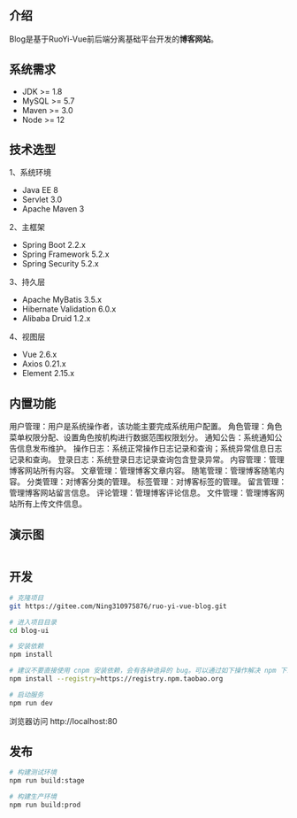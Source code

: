 
## 介绍
Blog是基于RuoYi-Vue前后端分离基础平台开发的**博客网站**。

## 系统需求

- JDK >= 1.8
- MySQL >= 5.7
- Maven >= 3.0
- Node >= 12

## 技术选型

1、系统环境

- Java EE 8
- Servlet 3.0
- Apache Maven 3

2、主框架

- Spring Boot 2.2.x
- Spring Framework 5.2.x
- Spring Security 5.2.x

3、持久层

- Apache MyBatis 3.5.x
- Hibernate Validation 6.0.x
- Alibaba Druid 1.2.x

4、视图层

- Vue 2.6.x
- Axios 0.21.x
- Element 2.15.x

## 内置功能

 用户管理：用户是系统操作者，该功能主要完成系统用户配置。
 角色管理：角色菜单权限分配、设置角色按机构进行数据范围权限划分。
 通知公告：系统通知公告信息发布维护。
 操作日志：系统正常操作日志记录和查询；系统异常信息日志记录和查询。
 登录日志：系统登录日志记录查询包含登录异常。
 内容管理：管理博客网站所有内容。
 文章管理：管理博客文章内容。
 随笔管理：管理博客随笔内容。
 分类管理：对博客分类的管理。
 标签管理：对博客标签的管理。
 留言管理：管理博客网站留言信息。
 评论管理：管理博客评论信息。
 文件管理：管理博客网站所有上传文件信息。

## 演示图

<table>

</table>


## 开发

```bash
# 克隆项目
git https://gitee.com/Ning310975876/ruo-yi-vue-blog.git

# 进入项目目录
cd blog-ui

# 安装依赖
npm install

# 建议不要直接使用 cnpm 安装依赖，会有各种诡异的 bug。可以通过如下操作解决 npm 下载速度慢的问题
npm install --registry=https://registry.npm.taobao.org

# 启动服务
npm run dev
```

浏览器访问 http://localhost:80

## 发布

```bash
# 构建测试环境
npm run build:stage

# 构建生产环境
npm run build:prod
```

